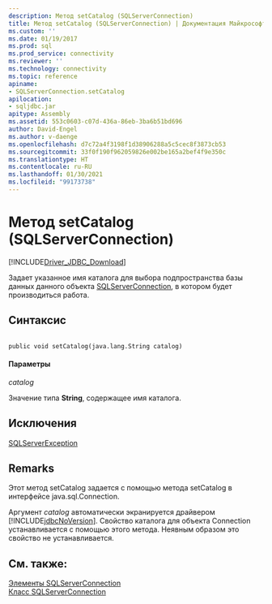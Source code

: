 ```yaml
---
description: Метод setCatalog (SQLServerConnection)
title: Метод setCatalog (SQLServerConnection) | Документация Майкрософт
ms.custom: ''
ms.date: 01/19/2017
ms.prod: sql
ms.prod_service: connectivity
ms.reviewer: ''
ms.technology: connectivity
ms.topic: reference
apiname:
- SQLServerConnection.setCatalog
apilocation:
- sqljdbc.jar
apitype: Assembly
ms.assetid: 553c0603-c07d-436a-86eb-3ba6b51bd696
author: David-Engel
ms.author: v-daenge
ms.openlocfilehash: d7c72a4f3198f1d38906288a5c5cec8f3873cb53
ms.sourcegitcommit: 33f0f190f962059826e002be165a2bef4f9e350c
ms.translationtype: HT
ms.contentlocale: ru-RU
ms.lasthandoff: 01/30/2021
ms.locfileid: "99173738"
---
```

# <a name="setcatalog-method-sqlserverconnection"></a>Метод setCatalog (SQLServerConnection)
[!INCLUDE[Driver_JDBC_Download](../../../includes/driver_jdbc_download.md)]

  Задает указанное имя каталога для выбора подпространства базы данных данного объекта [SQLServerConnection](../../../connect/jdbc/reference/sqlserverconnection-class.md), в котором будет производиться работа.  
  
## <a name="syntax"></a>Синтаксис  
  
```  
  
public void setCatalog(java.lang.String catalog)  
```  
  
#### <a name="parameters"></a>Параметры  
 *catalog*  
  
 Значение типа **String**, содержащее имя каталога.  
  
## <a name="exceptions"></a>Исключения  
 [SQLServerException](../../../connect/jdbc/reference/sqlserverexception-class.md)  
  
## <a name="remarks"></a>Remarks  
 Этот метод setCatalog задается с помощью метода setCatalog в интерфейсе java.sql.Connection.  
  
 Аргумент *catalog* автоматически экранируется драйвером [!INCLUDE[jdbcNoVersion](../../../includes/jdbcnoversion_md.md)]. Свойство каталога для объекта Connection устанавливается с помощью этого метода. Неявным образом это свойство не устанавливается.  
  
## <a name="see-also"></a>См. также:  
 [Элементы SQLServerConnection](../../../connect/jdbc/reference/sqlserverconnection-members.md)   
 [Класс SQLServerConnection](../../../connect/jdbc/reference/sqlserverconnection-class.md)  
  
  

